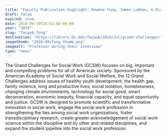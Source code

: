 ```yaml
---
title: "Faculty Publication Highlight: Rowena Fong, James Lubben, & Richard Barth"
draft: false
expired: true
date: 2019-09-10T16:52:08-04:00
year: "2019"
slug: "facpub-fong"
destination: "https://library.bc.edu/facpub/2019/Jul/grand-challenges/"
imagethumb: "2019-09/fong-thumb.png"
imagealt: "Professor during their interview"
type: "news"
---
```


The Grand Challenges for Social Work (GCSW) focuses on big, important and compelling problems for all of American society. Sponsored by the American Academy of Social Work and Social Welfare, the 12 Grand Challenges address issues of healthy youth development, the health gap, family violence, long and productive lives, social isolation, homelessness, changing climate environments, technology for social good, smart decarceration, economic inequity, financial capacity, and equal opportunity and justice. GCSW is designed to promote scientific and transformative innovation in social work, engage the social work profession in strengthening the ties among social work organizations, foster transdisciplinary research, create greater acknowledgement of social work science within the discipline and by other and related disciplines, and expand the student pipeline into the social work profession.